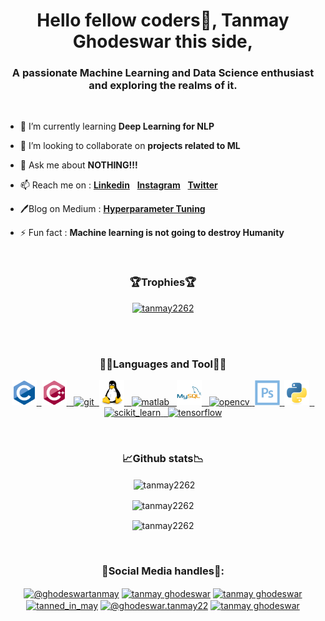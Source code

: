 <h1 align="center">Hello fellow coders👋, Tanmay Ghodeswar this side,</h1>
<h3 align="center">A passionate Machine Learning and Data Science enthusiast and exploring the realms of it.</h3>

<br>

- 🌱 I’m currently learning **Deep Learning for NLP**

- 👯 I’m looking to collaborate on **projects related to ML**

- 💬 Ask me about **NOTHING!!!**

- 📫 Reach me on : [**Linkedin**](https://www.linkedin.com/in/tanmay-ghodeswar-500a2b1b8/) &nbsp; [**Instagram**](https://www.instagram.com/tanned_in_may/) &nbsp; [**Twitter**](https://twitter.com/ghodeswartanmay)

- 🖊️Blog on Medium : [**Hyperparameter Tuning**](https://medium.com/adg-vit/hyperparameters-lets-tune-ef5abc62129f)

- ⚡ Fun fact : **Machine learning is not going to destroy Humanity**
<br>

<h3 align="center">🏆Trophies🏆</h3>
<p align="center"> <a href="https://github.com/ryo-ma/github-profile-trophy"><img src="https://github-profile-trophy.vercel.app/?username=tanmay2262&margin-w=30&theme=onedark" alt="tanmay2262" /></a> </p>

<br>
<br>

<h3 align="center">🧑‍💻Languages and Tool🧑‍💻</h3>
<p align="center"> <a href="https://www.cprogramming.com/" target="_blank"> <img src="https://raw.githubusercontent.com/devicons/devicon/master/icons/c/c-original.svg" alt="c" width="40" height="40"/> </a> <a href="https://www.w3schools.com/cpp/" target="_blank">&nbsp;<img src="https://raw.githubusercontent.com/devicons/devicon/master/icons/cplusplus/cplusplus-original.svg" alt="cplusplus" width="40" height="40"/> </a> <a href="https://git-scm.com/" target="_blank">&nbsp; <img src="https://www.vectorlogo.zone/logos/git-scm/git-scm-icon.svg" alt="git" width="40" height="40"/> </a> <a href="https://www.linux.org/" target="_blank"> &nbsp;<img src="https://raw.githubusercontent.com/devicons/devicon/master/icons/linux/linux-original.svg" alt="linux" width="40" height="40"/> </a> <a href="https://www.mathworks.com/" target="_blank">&nbsp; <img src="https://upload.wikimedia.org/wikipedia/commons/2/21/Matlab_Logo.png" alt="matlab" width="40" height="40"/> </a> <a href="https://www.mysql.com/" target="_blank">&nbsp; <img src="https://raw.githubusercontent.com/devicons/devicon/master/icons/mysql/mysql-original-wordmark.svg" alt="mysql" width="40" height="40"/> </a> <a href="https://opencv.org/" target="_blank">&nbsp; <img src="https://www.vectorlogo.zone/logos/opencv/opencv-icon.svg" alt="opencv" width="40" height="40"/> </a> <a href="https://www.photoshop.com/en" target="_blank"> &nbsp;<img src="https://raw.githubusercontent.com/devicons/devicon/master/icons/photoshop/photoshop-line.svg" alt="photoshop" width="40" height="40"/> </a> <a href="https://www.python.org" target="_blank"> &nbsp;<img src="https://raw.githubusercontent.com/devicons/devicon/master/icons/python/python-original.svg" alt="python" width="40" height="40"/> </a> <a href="https://scikit-learn.org/" target="_blank">&nbsp; <img src="https://upload.wikimedia.org/wikipedia/commons/0/05/Scikit_learn_logo_small.svg" alt="scikit_learn" width="40" height="40"/> </a> <a href="https://www.tensorflow.org" target="_blank">&nbsp; <img src="https://www.vectorlogo.zone/logos/tensorflow/tensorflow-icon.svg" alt="tensorflow" width="40" height="40"/> </a> </p>

<br>


<h3 align="center">📈Github stats📉</h3>


<p align="center">&nbsp;<img align="center" src="https://github-readme-stats.vercel.app/api?username=tanmay2262&margin-w=30&theme=onedark&show_icons=true&locale=en" alt="tanmay2262"></p>

<p align="center"><img align="center" src="https://github-readme-streak-stats.herokuapp.com/?user=tanmay2262&margin-w=30&theme=onedark" alt="tanmay2262"></p>

<p align="center"><img align="center" src="https://github-readme-stats.vercel.app/api/top-langs?username=tanmay2262&margin-w=30&theme=onedark&show_icons=true&locale=en&layout=compact" alt="tanmay2262" /></p>
<br>

<h3 align="center">🤝Social Media handles🤝:</h3>
<p align="center">
<a href="https://twitter.com/@ghodeswartanmay" target="blank"><img align="center" src="https://raw.githubusercontent.com/rahuldkjain/github-profile-readme-generator/master/src/images/icons/Social/twitter.svg" alt="@ghodeswartanmay" height="30" width="40" /></a>
<a href="https://linkedin.com/in/tanmay ghodeswar" target="blank"><img align="center" src="https://raw.githubusercontent.com/rahuldkjain/github-profile-readme-generator/master/src/images/icons/Social/linked-in-alt.svg" alt="tanmay ghodeswar" height="30" width="40" /></a>
<a href="https://kaggle.com/tanmay ghodeswar" target="blank"><img align="center" src="https://raw.githubusercontent.com/rahuldkjain/github-profile-readme-generator/master/src/images/icons/Social/kaggle.svg" alt="tanmay ghodeswar" height="30" width="40" /></a>
<a href="https://instagram.com/tanned_in_may" target="blank"><img align="center" src="https://raw.githubusercontent.com/rahuldkjain/github-profile-readme-generator/master/src/images/icons/Social/instagram.svg" alt="tanned_in_may" height="30" width="40" /></a>
<a href="https://medium.com/@ghodeswar.tanmay22" target="blank"><img align="center" src="https://raw.githubusercontent.com/rahuldkjain/github-profile-readme-generator/master/src/images/icons/Social/medium.svg" alt="@ghodeswar.tanmay22" height="30" width="40" /></a>
<a href="https://www.hackerrank.com/tanmay ghodeswar" target="blank"><img align="center" src="https://raw.githubusercontent.com/rahuldkjain/github-profile-readme-generator/master/src/images/icons/Social/hackerrank.svg" alt="tanmay ghodeswar" height="30" width="40" /></a>
</p>
